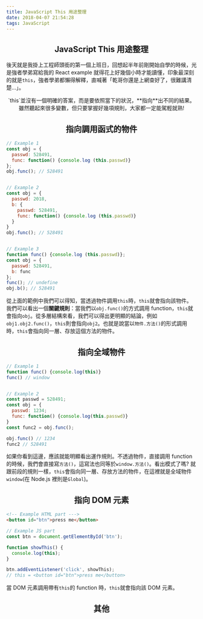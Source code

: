 ```yaml
---
title: JavaScript This 用途整理
date: 2018-04-07 21:54:28
tags: JavaScript
---
```

## <center>JavaScript This 用途整理</center>
後天就是我掛上工程師頭銜的第一個上班日，回想起半年前剛開始自學的時候，光是強者學弟寫給我的 React example 就得花上好幾個小時才能讀懂，印象最深刻的就是`this`，強者學弟都懶得解釋，直喊著「乾哥你還是上網查好了，很難講清楚...」。
&nbsp;
&nbsp;
<center>`this`並沒有一個明確的答案，而是要依照當下的狀況，**指向**出不同的結果。</center>
<center>雖然聽起來很多變數，但只要掌握好幾項規則，大家都一定能駕輕就熟!</center>

## <center>指向調用函式的物件</center>
```js
// Example 1
const obj = {
  passwd: 528491,
  func: function() {console.log (this.passwd)}
};
obj.func(); // 528491


// Example 2
const obj = {
  passwd: 2018,
  b: {
    passwd: 528491,
    func: function() {console.log (this.passwd)}
  }
}
obj.func(); // 528491


// Example 3
function func() {console.log (this.passwd)};
const obj = {
  passwd: 528491,
  b: func
};
func(); // undefine
obj.b(); // 528491
```
從上面的範例中我們可以得知，當透過物件調用`this`時，`this`就會指向該物件。我們可以看出一個**關鍵規則**：當我們以`obj.func()`的方式調用 function，`this`就會指向`obj`。從多層結構來看，我們可以得出更明顯的結論，例如`obj1.obj2.func()`，`this`則會指向`obj2`。也就是說當以`物件.方法()`的形式調用時，`this`會指向同一層、存放這個方法的物件。


## <center>指向全域物件</center>
```js
// Example 1
function func() {console.log(this)}
func() // window


// Example 2
const passwd = 528491;
const obj = {
  passwd: 1234;
  func: function() {console.log(this.passwd)}
}
const func2 = obj.func();

obj.func() // 1234
func2 // 528491
```
如果你看到這邊，應該就能明顯看出運作規則。不透過物件，直接調用 function 的時候，我們會直接寫`方法()`，這寫法也同等於`window.方法()`。看出模式了嗎? 就跟前段的規則一樣，`this`會指向同一層、存放方法的物件，在這裡就是全域物件`window`(在 Node.js 裡則是`Global`)。

## <center>指向 DOM 元素</center>
```html
<!-- Example HTML part --->
<button id="btn">press me</button>
```
```js
// Example JS part
const btn = document.getElementById('btn');

function showThis() {
  console.log(this);
}

btn.addEventListener('click', showThis);
// this = <button id="btn">press me</button>
```
當 DOM 元素調用帶有`this`的 function 時，`this`就會指向該 DOM 元素。

## <center>其他</center>